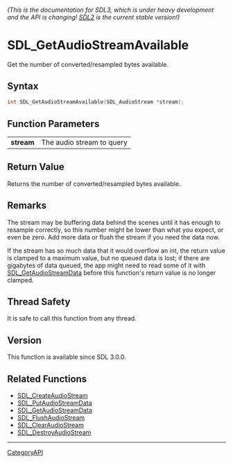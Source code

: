 ###### (This is the documentation for SDL3, which is under heavy development and the API is changing! [SDL2](https://wiki.libsdl.org/SDL2/) is the current stable version!)
# SDL_GetAudioStreamAvailable

Get the number of converted/resampled bytes available.

## Syntax

```c
int SDL_GetAudioStreamAvailable(SDL_AudioStream *stream);

```

## Function Parameters

|                |                           |
| -------------- | ------------------------- |
| **stream**     | The audio stream to query |

## Return Value

Returns the number of converted/resampled bytes available.

## Remarks

The stream may be buffering data behind the scenes until it has enough to
resample correctly, so this number might be lower than what you expect, or
even be zero. Add more data or flush the stream if you need the data now.

If the stream has so much data that it would overflow an int, the return
value is clamped to a maximum value, but no queued data is lost; if there
are gigabytes of data queued, the app might need to read some of it with
[SDL_GetAudioStreamData](SDL_GetAudioStreamData.md) before this function's
return value is no longer clamped.

## Thread Safety

It is safe to call this function from any thread.

## Version

This function is available since SDL 3.0.0.

## Related Functions

* [SDL_CreateAudioStream](SDL_CreateAudioStream.md)
* [SDL_PutAudioStreamData](SDL_PutAudioStreamData.md)
* [SDL_GetAudioStreamData](SDL_GetAudioStreamData.md)
* [SDL_FlushAudioStream](SDL_FlushAudioStream.md)
* [SDL_ClearAudioStream](SDL_ClearAudioStream.md)
* [SDL_DestroyAudioStream](SDL_DestroyAudioStream.md)

----
[CategoryAPI](CategoryAPI.md)
